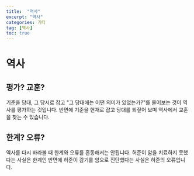 ```yaml
---
title:  "역사"
excerpt: "역사"
categories: 기타
tag: [역사]
toc: true
---
```


# 역사

## 평가? 교훈?

기준을 당대, 그 당시로 잡고 "그 당대에는 어떤 의미가 있었는가?"를 물어보는 것이 역사를 평가하는 것입니다. 반면에 기준을 현재로 잡고 당대를 되짚어 보며 역사에서 교훈을 찾는 수 있습니다.


## 한계? 오류?

역사를 다시 바라볼 때 한계와 오류를 혼동해서는 안됩니다. 허준이 암을 치료하지 못했다는 사실은 한계인 반면에 허준이 감기를 암으로 진단했다는 사실은 허준의 오류입니다.
